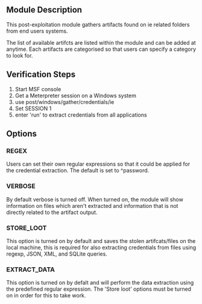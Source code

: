 ## Module Description

This post-exploitation module gathers artifacts found on ie related folders from end users systems.

The list of available artifcts are listed within the module and can be added at anytime. Each artifacts are categorised so that users can specify a category to look for.


## Verification Steps

1. Start MSF console
2. Get a Meterpreter session on a Windows system
3. use post/windows/gather/credentials/ie
4. Set SESSION 1
5. enter 'run' to extract credentials from all applications


## Options
### REGEX

Users can set their own regular expressions so that it could be applied for the credential extraction. The default is set to ^password.

### VERBOSE

By default verbose is turned off. When turned on, the module will show information on files which aren't extracted and information that is not directly related to the artifact output.


### STORE_LOOT
This option is turned on by default and saves the stolen artifcats/files on the local machine,
this is required for also extracting credentials from files using regexp, JSON, XML, and SQLite queries.


### EXTRACT_DATA
This option is turned on by defalt and will perform the data extraction using the predefined regular expression. The 'Store loot' options must be turned on in order for this to take work.